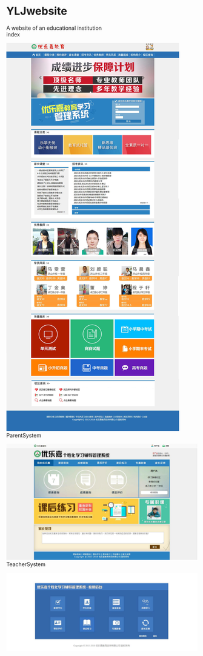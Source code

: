 # YLJwebsite
A website of an educational institution    
index    

![Image text](https://github.com/cookiekaka/YLJwebsite/raw/master/website/web1.jpg)    
ParentSystem    

![Image text](https://github.com/cookiekaka/YLJwebsite/raw/master/website/web2.jpg)    
TeacherSystem    

![Image text](https://github.com/cookiekaka/YLJwebsite/raw/master/website/web3.jpg) 
